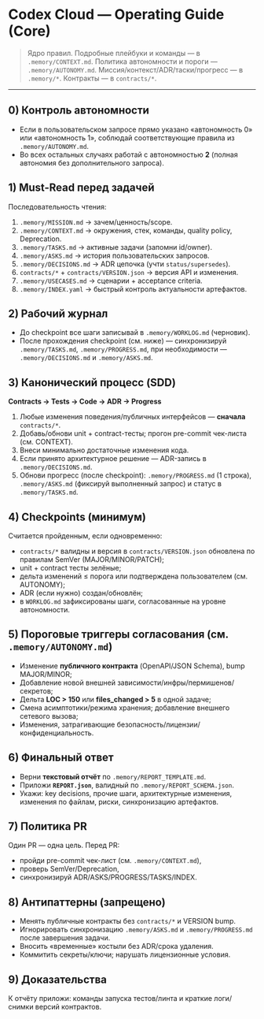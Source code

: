 # Codex Cloud — Operating Guide (Core)

> Ядро правил. Подробные плейбуки и команды — в `.memory/CONTEXT.md`.
> Политика автономности и пороги — `.memory/AUTONOMY.md`.
> Миссия/контекст/ADR/таски/прогресс — в `.memory/*`. Контракты — в `contracts/*`.

---

## 0) Контроль автономности
- Если в пользовательском запросе прямо указано «автономность 0» или «автономность 1», соблюдай соответствующие правила из `.memory/AUTONOMY.md`.
- Во всех остальных случаях работай с автономностью **2** (полная автономия без дополнительного запроса).

## 1) Must-Read перед задачей
Последовательность чтения:
1) `.memory/MISSION.md` → зачем/ценность/scope.  
2) `.memory/CONTEXT.md` → окружения, стек, команды, quality policy, Deprecation.  
3) `.memory/TASKS.md` → активные задачи (запомни id/owner).
4) `.memory/ASKS.md` → история пользовательских запросов.
5) `.memory/DECISIONS.md` → ADR цепочка (учти `status/supersedes`).
6) `contracts/*` + `contracts/VERSION.json` → версия API и изменения.
7) `.memory/USECASES.md` → сценарии + acceptance criteria.
8) `.memory/INDEX.yaml` → быстрый контроль актуальности артефактов.

## 2) Рабочий журнал
- До checkpoint все шаги записывай в `.memory/WORKLOG.md` (черновик).
- После прохождения checkpoint (см. ниже) — синхронизируй `.memory/TASKS.md`, `.memory/PROGRESS.md`, при необходимости — `.memory/DECISIONS.md` и `.memory/ASKS.md`.

## 3) Канонический процесс (SDD)
**Contracts → Tests → Code → ADR → Progress**
1) Любые изменения поведения/публичных интерфейсов — **сначала** `contracts/*`.  
2) Добавь/обнови unit + contract-тесты; прогон pre-commit чек-листа (см. CONTEXT).  
3) Внеси минимально достаточные изменения кода.  
4) Если принято архитектурное решение — ADR-запись в `.memory/DECISIONS.md`.  
5) Обнови прогресс (после checkpoint): `.memory/PROGRESS.md` (1 строка), `.memory/ASKS.md` (фиксируй выполненный запрос) и статус в `.memory/TASKS.md`.

## 4) Checkpoints (минимум)
Считается пройденным, если одновременно:
- `contracts/*` валидны и версия в `contracts/VERSION.json` обновлена по правилам SemVer (MAJOR/MINOR/PATCH);  
- unit + contract тесты зелёные;  
- дельта изменений ≤ порога или подтверждена пользователем (см. AUTONOMY);  
- ADR (если нужно) создан/обновлён;  
- в `WORKLOG.md` зафиксированы шаги, согласованные на уровне автономности.

## 5) Пороговые триггеры согласования (см. `.memory/AUTONOMY.md`)
- Изменение **публичного контракта** (OpenAPI/JSON Schema), bump MAJOR/MINOR;  
- Добавление новой внешней зависимости/инфры/пермишенов/секретов;  
- Дельта **LOC > 150** или **files_changed > 5** в одной задаче;  
- Смена асимптотики/режима хранения; добавление внешнего сетевого вызова;  
- Изменения, затрагивающие безопасность/лицензии/конфиденциальность.

## 6) Финальный ответ
- Верни **текстовый отчёт** по `.memory/REPORT_TEMPLATE.md`.  
- Приложи **`REPORT.json`**, валидный по `.memory/REPORT_SCHEMA.json`.  
- Укажи: key decisions, прочие шаги, архитектурные изменения, изменения по файлам, риски, синхронизацию артефактов.

## 7) Политика PR
Один PR — одна цель. Перед PR:
- пройди pre-commit чек-лист (см. `.memory/CONTEXT.md`),  
- проверь SemVer/Deprecation,  
- синхронизируй ADR/ASKS/PROGRESS/TASKS/INDEX.

## 8) Антипаттерны (запрещено)
- Менять публичные контракты без `contracts/*` и VERSION bump.  
- Игнорировать синхронизацию `.memory/ASKS.md` и `.memory/PROGRESS.md` после завершения задачи.
- Вносить «временные» костыли без ADR/срока удаления.  
- Коммитить секреты/ключи; нарушать лицензионные условия.

## 9) Доказательства
К отчёту приложи: команды запуска тестов/линта и краткие логи/снимки версий контрактов.
